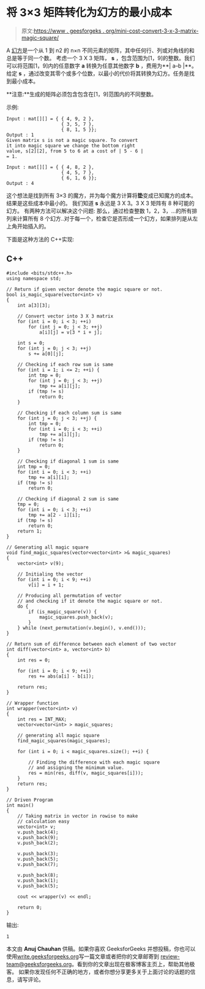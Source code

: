# 将 3×3 矩阵转化为幻方的最小成本

> 原文:[https://www . geesforgeks . org/mini-cost-convert-3-x-3-matrix-magic-square/](https://www.geeksforgeeks.org/minimum-cost-convert-3-x-3-matrix-magic-square/)

A [幻方](https://en.wikipedia.org/wiki/Magic_square)是一个从 1 到 n2 的 n×n 不同元素的矩阵，其中任何行、列或对角线的和总是等于同一个数。
考虑一个 3 X 3 矩阵， **s** ，包含范围为[1，9]的整数。我们可以将范围[1，9]内的任意数字 **a** 转换为任意其他数字 **b** ，费用为**| a–b |**。
给定 **s** ，通过改变其零个或多个位数，以最小的代价将其转换为幻方。任务是找到最小成本。

**注意:**生成的矩阵必须包含包含在[1，9]范围内的不同整数。

示例:

```
Input : mat[][] = { { 4, 9, 2 },
                    { 3, 5, 7 },
                    { 8, 1, 5 }};
Output : 1
Given matrix s is not a magic square. To convert
it into magic square we change the bottom right 
value, s[2][2], from 5 to 6 at a cost of | 5 - 6 |
= 1.

Input : mat[][] = { { 4, 8, 2 },
                    { 4, 5, 7 },
                    { 6, 1, 6 }};
Output : 4
```

这个想法是找到所有 3×3 的魔方，并为每个魔方计算将**垫**变成已知魔方的成本。结果是这些成本中最小的。
我们知道 **s** 永远是 3 X 3。3 X 3 矩阵有 8 种可能的幻方。
有两种方法可以解决这个问题:
那么，通过检查整数 1，2，3，…的所有排列来计算所有 8 个幻方..对于每一个，检查它是否形成一个幻方，如果排列是从左上角开始插入的。

下面是这种方法的 C++实现:

## C++

```
#include <bits/stdc++.h>
using namespace std;

// Return if given vector denote the magic square or not.
bool is_magic_square(vector<int> v)
{
    int a[3][3];

    // Convert vector into 3 X 3 matrix
    for (int i = 0; i < 3; ++i)
        for (int j = 0; j < 3; ++j)
            a[i][j] = v[3 * i + j];      

    int s = 0;
    for (int j = 0; j < 3; ++j)
        s += a[0][j];

    // Checking if each row sum is same
    for (int i = 1; i <= 2; ++i) {
        int tmp = 0;
        for (int j = 0; j < 3; ++j)
            tmp += a[i][j];
        if (tmp != s)
            return 0;
    }

    // Checking if each column sum is same
    for (int j = 0; j < 3; ++j) {
        int tmp = 0;
        for (int i = 0; i < 3; ++i)
            tmp += a[i][j];
        if (tmp != s)
            return 0;
    }   

    // Checking if diagonal 1 sum is same
    int tmp = 0;
    for (int i = 0; i < 3; ++i)
        tmp += a[i][i];
    if (tmp != s)
        return 0;   

    // Checking if diagonal 2 sum is same
    tmp = 0;
    for (int i = 0; i < 3; ++i)
        tmp += a[2 - i][i];
    if (tmp != s)
        return 0;
    return 1;
}

// Generating all magic square
void find_magic_squares(vector<vector<int> >& magic_squares)
{
    vector<int> v(9);

    // Initialing the vector
    for (int i = 0; i < 9; ++i)
        v[i] = i + 1;

    // Producing all permutation of vector
    // and checking if it denote the magic square or not.
    do {
        if (is_magic_square(v)) {
            magic_squares.push_back(v);
        }
    } while (next_permutation(v.begin(), v.end()));
}

// Return sum of difference between each element of two vector
int diff(vector<int> a, vector<int> b)
{
    int res = 0;

    for (int i = 0; i < 9; ++i)
        res += abs(a[i] - b[i]);

    return res;
}

// Wrapper function
int wrapper(vector<int> v)
{
    int res = INT_MAX;
    vector<vector<int> > magic_squares;

    // generating all magic square
    find_magic_squares(magic_squares);

    for (int i = 0; i < magic_squares.size(); ++i) {

        // Finding the difference with each magic square
        // and assigning the minimum value.
        res = min(res, diff(v, magic_squares[i]));
    }
    return res;
}

// Driven Program
int main()
{
    // Taking matrix in vector in rowise to make
    // calculation easy
    vector<int> v;
    v.push_back(4);
    v.push_back(9);
    v.push_back(2);

    v.push_back(3);
    v.push_back(5);
    v.push_back(7);

    v.push_back(8);
    v.push_back(1);
    v.push_back(5);

    cout << wrapper(v) << endl;

    return 0;
}
```

输出:

```
1
```

本文由 **Anuj Chauhan** 供稿。如果你喜欢 GeeksforGeeks 并想投稿，你也可以使用[write.geeksforgeeks.org](https://write.geeksforgeeks.org)写一篇文章或者把你的文章邮寄到 review-team@geeksforgeeks.org。看到你的文章出现在极客博客主页上，帮助其他极客。
如果你发现任何不正确的地方，或者你想分享更多关于上面讨论的话题的信息，请写评论。